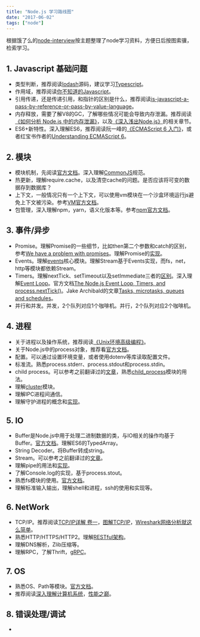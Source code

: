 ```yaml
---
title: "Node.js 学习路线图"
date: "2017-06-02"
tags: ["node"]
---
```


根据饿了么的[node-interview](https://github.com/ElemeFE/node-interview/blob/master/sections/zh-cn/README.md)按主题整理了node学习资料，方便日后按图索骥，检索学习。

## 1. Javascript 基础问题
- 类型判断，推荐阅读[lodash](https://lodash.com/)源码，建议学习[Typescript](http://www.typescriptlang.org/)。
- 作用域，推荐阅读[你不知道的Javascript](https://book.douban.com/subject/26351021/)。
- 引用传递，还是传递引用，和指针的区别是什么，推荐阅读[is-javascript-a-pass-by-reference-or-pass-by-value-language](https://stackoverflow.com/questions/518000/is-javascript-a-pass-by-reference-or-pass-by-value-language)。
- 内存释放，需要了解V8的GC，了解哪些情况可能会导致内存泄漏。推荐阅读[《如何分析 Node.js 中的内存泄漏》](https://zhuanlan.zhihu.com/p/25736931)，以及[《深入浅出Node.js》](https://book.douban.com/subject/25768396/)的相关章节。
- ES6+新特性。深入理解ES6，推荐阅读阮一峰的[《ECMAScript 6 入门》](http://es6.ruanyifeng.com/)，或者红宝书作者的[Understanding ECMAScript 6](https://leanpub.com/understandinges6/read#leanpub-auto-introduction)。

## 2. 模块
- 模块机制，先阅读[官方文档](https://nodejs.org/docs/latest-v8.x/api/modules.html)。深入理解[CommonJS](http://javascript.ruanyifeng.com/nodejs/module.html)规范。
- 热更新，理解require.cache，以及清空cache的问题。是否应该将可变的数据存到数据库？
- 上下文，一般情况只有一个上下文，可以使用vm模块在一个沙盒环境运行js避免上下文被污染。参考[VM官方文档](https://nodejs.org/docs/latest-v8.x/api/vm.html)。
- 包管理，深入理解npm，yarn，语义化版本等。参考[npm官方文档](https://docs.npmjs.com/)。

## 3. 事件/异步
- Promise。理解Promise的一些细节，比如then第二个参数和catch的区别，参考[We have a problem with promises](https://pouchdb.com/2015/05/18/we-have-a-problem-with-promises.html)。理解Promise的[实现](https://juejin.im/post/5b83cb5ae51d4538cc3ec354)。
- Events。理解[events](https://nodejs.org/dist/latest-v10.x/docs/api/events.html)核心模块。理解Stream基于Events实现，而fs，net，http等模块都依赖Stream。
- Timers。理解nextTick、setTimeout以及setImmediate三者的[区别](https://cnodejs.org/topic/5556efce7cabb7b45ee6bcac)。深入理解[Event Loop](https://blog.sessionstack.com/how-javascript-works-event-loop-and-the-rise-of-async-programming-5-ways-to-better-coding-with-2f077c4438b5)。官方文档[The Node.js Event Loop, Timers, and process.nextTick()](https://nodejs.org/en/docs/guides/event-loop-timers-and-nexttick/)。Jake Archibald的文章[Tasks, microtasks, queues and schedules](https://jakearchibald.com/2015/tasks-microtasks-queues-and-schedules/)。
- 并行和并发。并发，2个队列对应1个咖啡机。并行，2个队列对应2个咖啡机。

## 4. 进程
- 关于进程以及操作系统，推荐阅读[《Unix环境高级编程》](https://book.douban.com/subject/1788421/)。
- 关于Node.js中的process对象，推荐看[官方文档](https://nodejs.org/dist/latest-v10.x/docs/api/process.html)。
- 配置。可以通过设置环境变量，或者使用dotenv等库读取配置文件。
- 标准流。熟悉process.stderr、process.stdout和process.stdin。
- child process。可以参考之前翻译过的[文章](https://medium.freecodecamp.org/node-js-child-processes-everything-you-need-to-know-e69498fe970a)，熟悉[child_process](https://nodejs.org/dist/latest-v10.x/docs/api/child_process.html)模块的用法。
- 理解[cluster](https://nodejs.org/dist/latest-v10.x/docs/api/cluster.html)模块。
- 理解IPC进程间通信。
- 理解守护进程的概念和[实现](https://cnodejs.org/topic/57adfadf476898b472247eac)。

## 5. IO
- Buffer是Node.js中用于处理二进制数据的类，与IO相关的操作均基于Buffer。[官方文档](https://nodejs.org/dist/latest-v10.x/docs/api/buffer.html)。理解ES6的TypedArray。
- String Decoder。将Buffer转成string。
- Stream。可以参考之前翻译过的[文章](https://medium.freecodecamp.org/node-js-streams-everything-you-need-to-know-c9141306be93)。
- 理解pipe的用法和[实现](https://cnodejs.org/topic/56ba030271204e03637a3870)。
- 了解Console.log的实现，基于process.stout。
- 熟悉fs模块的使用。[官方文档](https://nodejs.org/dist/latest-v11.x/docs/api/fs.html)。
- 理解标准输入输出，理解shell和进程，ssh的使用和实现等。

## 6. NetWork
- TCP/IP。推荐阅读[TCP/IP详解 卷一](https://www.amazon.cn/TCP-IP%E8%AF%A6%E8%A7%A3%E5%8D%B71-%E5%8D%8F%E8%AE%AE-W-Richard-Stevens/dp/B00116OTVS/)，[图解TCP/IP](https://book.douban.com/subject/24737674/)，[Wireshark网络分析就这么简单](https://book.douban.com/subject/26268767/)。
- 熟悉HTTP/HTTPS/HTTP2。理解[RESTful架构](https://www.restapitutorial.com/)。
- 理解DNS解析，Zlib压缩等。
- 理解RPC，了解Thrift，[gRPC](https://grpc.io/docs/quickstart/node.html)。

## 7. OS
- 熟悉OS、Path等模块。[官方文档](https://nodejs.org/dist/latest-v10.x/docs/api/os.html)。
- 推荐阅读[深入理解计算机系统](https://nodejs.org/dist/latest-v10.x/docs/api/os.html)，[性能之巅](https://book.douban.com/subject/26586598/)。

## 8. 错误处理/调试
- 